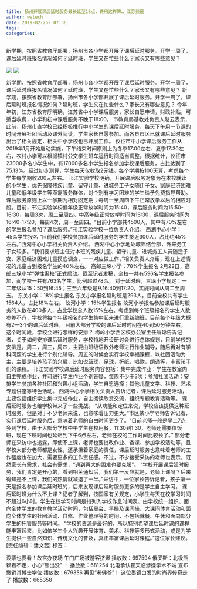 ```yaml
---
title: 扬州开展课后延时服务最长延至18点，费用这样算…_江苏频道
author: wetech
date: 2019-02-25- 07:36
tags: 
categories: 
---
```

新学期，按照省教育厅部署，扬州市各小学都开展了课后延时服务。开学一周了，课后延时班报名情况如何？延时班，学生又在忙些什么？家长又有哪些意见？
<!-- more -->
                
<img align="center" border="0" src="http://p1.ifengimg.com/a/2019_09/83e453db83962cd_size27_w636_h348.jpeg" />
                
<img align="center" border="0" src="http://p2.ifengimg.com/a/2016/0810/204c433878d5cf9size1_w16_h16.png" />
                
            
新学期，按照省教育厅部署，扬州市各小学都开展了课后延时服务。开学一周了，课后延时班报名情况如何？延时班，学生又在忙些什么？家长又有哪些意见？
新学期，按照省教育厅部署，扬州市各小学都开展了课后延时服务。开学一周了，课后延时班报名情况如何？延时班，学生又在忙些什么？家长又有哪些意见？
今年年初，江苏省教育厅明确，江苏省中小学课后服务，家长自愿申请，财政补贴，可适当收费，小学和初中课后服务不晚于18:00。
市教育局基教处负责人赵云表示，此前，扬州市直学校已经积极推行中小学生的课后延时服务，每天下午用一节课的时间开展社团活动及课外阅读，学生家长自愿参加。而各县市区已就课后延时服务出台了相关规定，相关中小学校也已开展工作。
仪征市中小学课后服务工作从2019年1月开始启动实施，下午结束时间原则上为冬季17:00左右、夏季17:30左右，农村小学可以根据镇村公交学生班车运行时间适当调整。根据统计，仪征市23000多名小学生中，有17000多名小学生报名参加学校课后服务，占比达到了75.13%。经过初步测算，学生每天仅收取2元钱。每个学期按100天算，考虑每个学生每学期收200元左右。
邗江实验学校明确，开展课后服务对象为在本校就读的小学生，优先保障残疾儿童、留守儿童、进城务工子女随迁子女、家庭经济困难儿童和低年级学生等亟需服务群体，对个别有学习困难的学生给予免费指导帮助。课后服务原则上以一学期为相对固定期；每周一至周四下午正常放学以后的相应时段。目前，邗江实验学校低年级正常放学时间为15:40，课后服务时间为15:50-16:30，每周3次，周二至周四。中高年级正常放学时间为16:30，课后服务时间为16:40-17:20，每周4次，周一至周四。“目前小学部共4500人，其中有70%左右的学生报名参加了课后服务。”邗江实验学校一位负责人介绍。
西湖中心小学：45%学生报名
“目前我们学校参加课后延时服务的学生接近300人，占比约45%左右。”西湖中心小学相关负责人介绍。
西湖中心小学地处城郊结合部，外来务工子女较多。“我们要求班主任对本班的残疾儿童、留守儿童、进城务工人员随迁子女、家庭经济困难儿童摸底调查，一一对应做工作，”相关负责人介绍，现在上述情况的儿童占到报名学生的40%左右。
高邮三垛小学：78%学生报名
2月22日，高邮三垛小学“弹性离校”正式启动。截至记者发稿，全校一共有596名学生报名参加，而学校一共有763名学生，比例超过78%。
对于延时班，三垛小学规定：一二年级从15：50到16:45；三至六年级是从16:40到17:20，实施时间从周二至周五。
东关小学：18%学生报名
东关小学报名延时班是293人，目前全校共有学生1564人，占比18%左右。
汶河小学：15%学生报名
汶河小学报名参加课后延时服务的人数在400多人，占比学校总人数15%左右。考虑到每个班级报名的学生人数参差不齐，学校将每个年级报名的学生集中起来进行重新编班，目前每个年级大概有2—3个的课后延时班。
目前大部分学校的课后延时时间在40到50分钟左右，这个时间段，学校会进行怎样的安排？
梅岭小学西区校办公室主任唐玲告诉记者，关于如何安排课后延时服务，学校特地开设研讨会进行总体规划，目前学校的安排是，周二，周三，周四，主要由班级语数外老师进行作业辅导，随后再对有学科问题的学生进行个别化辅导。周五的时候会实行学校幸福课程，以社团活动为主，主要是培养孩子的兴趣，比如说篮球，足球，折纸，唱歌，朗诵等，丰富孩子们的课程。
邗江实验学校课后延时服务内容包括：集中完成作业：学生在教室内自主完成作业，并可进行学生作业个别答疑，每周不少于3次；参加社团活动：安排学生参加各种社团和兴趣小组活动，学生自愿选择；其他儿童文学、科技、艺术专题讲座等特色活动。
西湖中心小学相关负责人告诉记者，课后延时服务活动，主要包括组织学生集中完成作业，自主阅读欣赏交流，组织专题教育活动等。
课后延时服务也给学校带来了一些挑战。
“从功能和定位来说，学校应该提供这种延时服务，但是对于不少老师来说，也意味着压力更大。”市区某小学老师告诉记者，实行课后延时服务后，意味着老师的自由时间更少了。“目前老师一般是早上7点多到学校，由于大部分学校中午学生在校用餐，11:30到1:30，老师还需要值饭班，现在下班时间也延迟到下午6点左右，老师在校的工作时间比较长了。”
部分老师在采访中也透露，即使不上课，老师也要批改作业、备课、参加学校活动等，且学校大部分老师都是女性，还承担着家庭的责任，课后延时服务也意味着老师的工作强度也在加大，需要更多的工作责任感。不过，不少接受采访的老师也表示，既然家长有需求，社会有需求，“遇到再大的困难也要克服”。
“学校开展课后延时服务，我们肯定是开心的，看到相关通知后，我们第一反应就是，老师上课吗？后来得知是不上课，我们的热情就减退了一半。”采访中，一位家长告诉记者，孩子第一天是报名参加课后延时班的，后来发现课后延时服务更多的是学生自主学习。
课后延时班为什么不上课？记者了解到，按国家有关规定，小学生每天在校学习时间不超过6小时。学生在校学习时间是指列入学校作息时间表、由学校统一组织、面向全体学生的教育教学活动时间，包括晨会、早操及课间操、大课间体育活动和面向全体学生的社团活动、自修、作业整理等的时间，不包括就餐、午休和面向部分学生的托管服务等时间。
“学校的资源是最好的，所以特别希望课后延时课的课程能丰富起来，比如依学生个人兴趣开展体育、美术、科技等多形式活动，或是为学生提供一些自然知识、传统文化的普及，真正丰富课后延时课程。”这位家长建议。
[责任编辑：潘文茜]
标签：
 
 
 
             
没票也要看！故宫办夜场 午门广场被游客挤爆
播放数：697594
俄罗斯：北极熊赖着不走，小心“熊出没” ！
播放数：681254
北电承认翟天临涉嫌学术不端 宣布撤销其博士学位
播放数：679356
再见“老佛爷”！ 这位墨镜白发的时尚界传奇走了
播放数：665358

